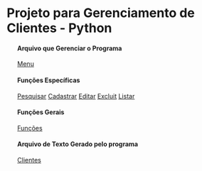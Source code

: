 <html>
  <head>
  </head>
  <body>
    <h1>Projeto para Gerenciamento de Clientes - Python</h1>
    <ul>
      <h4>Arquivo que Gerenciar o Programa</h4>
      <a href="menu.py">Menu</a>
      <p></p>
      <h4>Funções Específicas</h4>
      <a href="pesquisar.py">Pesquisar</a>
      <a href="cadastrar.py">Cadastrar</a>
      <a href="editar.py">Editar</a>
      <a href="excluir.py">Excluit</a>
      <a href="listar.py">Listar</a>
      <p></p>
      <h4>Funções Gerais</h4>
      <a href="funcoes.py">Funções</a>
      <h4>Arquivo de Texto Gerado pelo programa</h4>
      <a href="clientes.txt">Clientes</a>
    </ul>
  </body>
</html>
